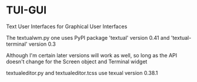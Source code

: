 # TUI-GUI
Text User Interfaces for Graphical User Interfaces

The textualwm.py one uses PyPI package 'textual' version 0.41 and 'textual-terminal' version 0.3

Although I'm certain later versions will work as well, so long as the API doesn't change for the Screen object and Terminal widget

textualeditor.py and textualeditor.tcss use texual version 0.38.1
